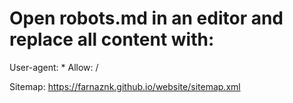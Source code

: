 # Open robots.md in an editor and replace all content with:
User-agent: *
Allow: /

Sitemap: https://farnaznk.github.io/website/sitemap.xml